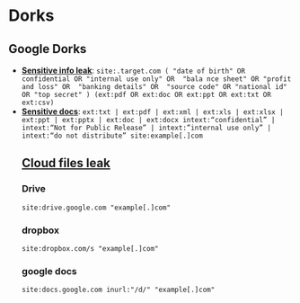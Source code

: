 # Dorks 
## Google Dorks
- **[Sensitive info leak](https://x.com/darkshadow2bd/status/1964969875996299371)**: ```site:.target.com ( "date of birth" OR confidential OR "internal use only" OR  "bala nce sheet" OR "profit and loss" OR  "banking details" OR  "source code" OR "national id" OR "top secret" ) (ext:pdf OR ext:doc OR ext:ppt OR ext:txt OR ext:csv)```
- **[Sensitive docs](https://x.com/TakSec/status/1970887863987532089)**: ```ext:txt | ext:pdf | ext:xml | ext:xls | ext:xlsx | ext:ppt | ext:pptx | ext:doc | ext:docx
intext:“confidential” | intext:“Not for Public Release” | intext:”internal use only” | intext:“do not distribute” site:example[.]com```
  ## **[Cloud files leak](https://x.com/TakSec/status/1972693318887686284)**
  ### Drive
  ```
  site:drive.google.com "example[.]com"
  ```
  ### dropbox
  ```
  site:dropbox.com/s "example[.]com"
  ```
  ### google docs
  ```
  site:docs.google.com inurl:"/d/" "example[.]com"
  ```
